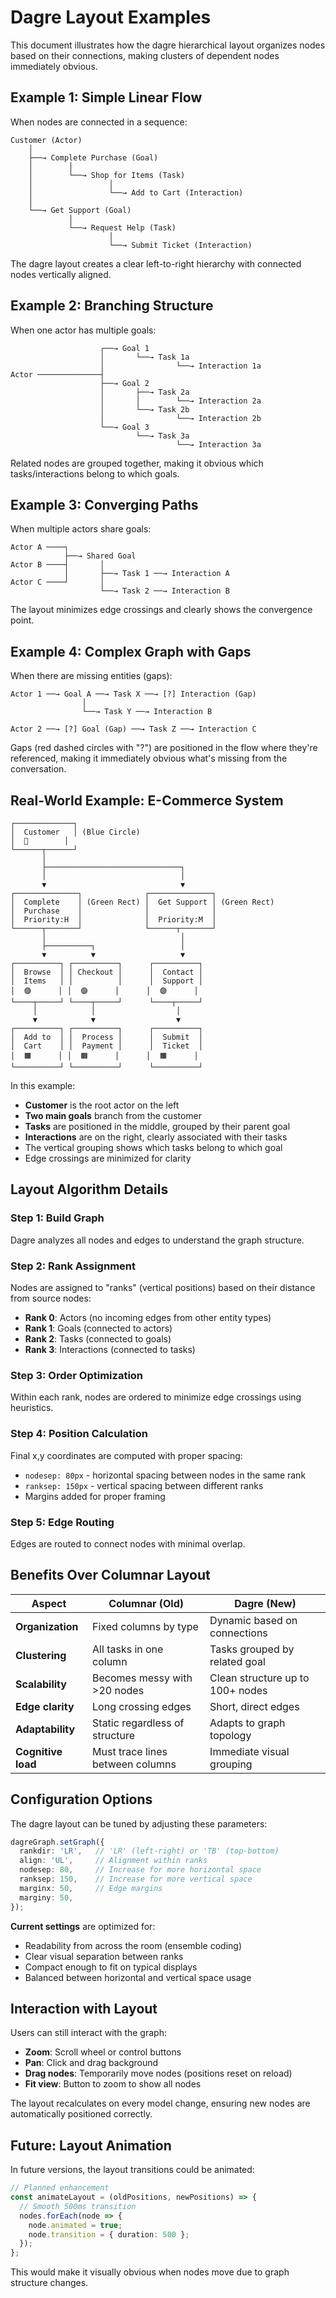 # Dagre Layout Examples

This document illustrates how the dagre hierarchical layout organizes nodes based on their connections, making clusters of dependent nodes immediately obvious.

## Example 1: Simple Linear Flow

When nodes are connected in a sequence:

```
Customer (Actor)
    │
    ├──→ Complete Purchase (Goal)
    │        │
    │        └──→ Shop for Items (Task)
    │                 │
    │                 └──→ Add to Cart (Interaction)
    │
    └──→ Get Support (Goal)
             │
             └──→ Request Help (Task)
                      │
                      └──→ Submit Ticket (Interaction)
```

The dagre layout creates a clear left-to-right hierarchy with connected nodes vertically aligned.

## Example 2: Branching Structure

When one actor has multiple goals:

```
                    ┌──→ Goal 1
                    │       └──→ Task 1a
                    │                └──→ Interaction 1a
Actor ──────────────┤
                    ├──→ Goal 2
                    │       ├──→ Task 2a
                    │       │        └──→ Interaction 2a
                    │       └──→ Task 2b
                    │                └──→ Interaction 2b
                    └──→ Goal 3
                            └──→ Task 3a
                                     └──→ Interaction 3a
```

Related nodes are grouped together, making it obvious which tasks/interactions belong to which goals.

## Example 3: Converging Paths

When multiple actors share goals:

```
Actor A ────┐
            ├──→ Shared Goal
Actor B ────┤       │
            │       ├──→ Task 1 ──→ Interaction A
Actor C ────┘       │
                    └──→ Task 2 ──→ Interaction B
```

The layout minimizes edge crossings and clearly shows the convergence point.

## Example 4: Complex Graph with Gaps

When there are missing entities (gaps):

```
Actor 1 ──→ Goal A ──→ Task X ──→ [?] Interaction (Gap)
                │
                └──→ Task Y ──→ Interaction B

Actor 2 ──→ [?] Goal (Gap) ──→ Task Z ──→ Interaction C
```

Gaps (red dashed circles with "?") are positioned in the flow where they're referenced, making it immediately obvious what's missing from the conversation.

## Real-World Example: E-Commerce System

```
┌─────────────┐
│  Customer   │ (Blue Circle)
│  🔵        │
└──────┬──────┘
       │
       ├──────────────────────────────┐
       │                              │
       ▼                              ▼
┌──────────────┐              ┌──────────────┐
│  Complete    │ (Green Rect) │  Get Support │ (Green Rect)
│  Purchase    │              │              │
│  Priority:H  │              │  Priority:M  │
└──────┬───────┘              └──────┬───────┘
       │                              │
       ├──────────┐                   │
       ▼          ▼                   ▼
┌──────────┐ ┌──────────┐      ┌──────────┐
│  Browse  │ │ Checkout │      │  Contact │
│  Items   │ │          │      │  Support │
│  🟣      │ │  🟣      │      │  🟣      │
└────┬─────┘ └────┬─────┘      └────┬─────┘
     │            │                  │
     ▼            ▼                  ▼
┌──────────┐ ┌──────────┐      ┌──────────┐
│  Add to  │ │  Process │      │  Submit  │
│  Cart    │ │  Payment │      │  Ticket  │
│  🟧      │ │  🟧      │      │  🟧      │
└──────────┘ └──────────┘      └──────────┘
```

In this example:
- **Customer** is the root actor on the left
- **Two main goals** branch from the customer
- **Tasks** are positioned in the middle, grouped by their parent goal
- **Interactions** are on the right, clearly associated with their tasks
- The vertical grouping shows which tasks belong to which goal
- Edge crossings are minimized for clarity

## Layout Algorithm Details

### Step 1: Build Graph
Dagre analyzes all nodes and edges to understand the graph structure.

### Step 2: Rank Assignment
Nodes are assigned to "ranks" (vertical positions) based on their distance from source nodes:
- **Rank 0**: Actors (no incoming edges from other entity types)
- **Rank 1**: Goals (connected to actors)
- **Rank 2**: Tasks (connected to goals)
- **Rank 3**: Interactions (connected to tasks)

### Step 3: Order Optimization
Within each rank, nodes are ordered to minimize edge crossings using heuristics.

### Step 4: Position Calculation
Final x,y coordinates are computed with proper spacing:
- `nodesep: 80px` - horizontal spacing between nodes in the same rank
- `ranksep: 150px` - vertical spacing between different ranks
- Margins added for proper framing

### Step 5: Edge Routing
Edges are routed to connect nodes with minimal overlap.

## Benefits Over Columnar Layout

| Aspect | Columnar (Old) | Dagre (New) |
|--------|---------------|-------------|
| **Organization** | Fixed columns by type | Dynamic based on connections |
| **Clustering** | All tasks in one column | Tasks grouped by related goal |
| **Scalability** | Becomes messy with >20 nodes | Clean structure up to 100+ nodes |
| **Edge clarity** | Long crossing edges | Short, direct edges |
| **Adaptability** | Static regardless of structure | Adapts to graph topology |
| **Cognitive load** | Must trace lines between columns | Immediate visual grouping |

## Configuration Options

The dagre layout can be tuned by adjusting these parameters:

```typescript
dagreGraph.setGraph({
  rankdir: 'LR',   // 'LR' (left-right) or 'TB' (top-bottom)
  align: 'UL',     // Alignment within ranks
  nodesep: 80,     // Increase for more horizontal space
  ranksep: 150,    // Increase for more vertical space
  marginx: 50,     // Edge margins
  marginy: 50,
});
```

**Current settings** are optimized for:
- Readability from across the room (ensemble coding)
- Clear visual separation between ranks
- Compact enough to fit on typical displays
- Balanced between horizontal and vertical space usage

## Interaction with Layout

Users can still interact with the graph:
- **Zoom**: Scroll wheel or control buttons
- **Pan**: Click and drag background
- **Drag nodes**: Temporarily move nodes (positions reset on reload)
- **Fit view**: Button to zoom to show all nodes

The layout recalculates on every model change, ensuring new nodes are automatically positioned correctly.

## Future: Layout Animation

In future versions, the layout transitions could be animated:
```typescript
// Planned enhancement
const animateLayout = (oldPositions, newPositions) => {
  // Smooth 500ms transition
  nodes.forEach(node => {
    node.animated = true;
    node.transition = { duration: 500 };
  });
};
```

This would make it visually obvious when nodes move due to graph structure changes.
